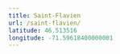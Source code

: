 ```yaml
---
title: Saint-Flavien
url: /saint-flavien/
latitude: 46.513516
longitude: -71.59618400000001
---
```

